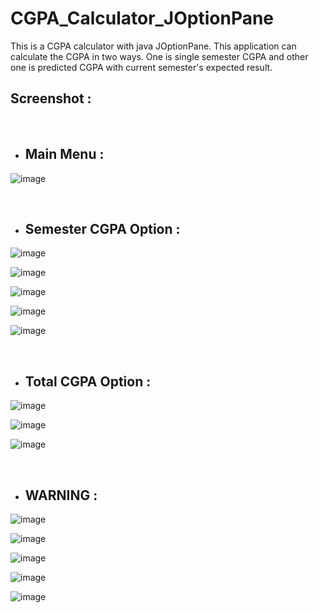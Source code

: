 # CGPA_Calculator_JOptionPane

This is a CGPA calculator with java JOptionPane. This application can calculate the CGPA in two ways. One is single semester CGPA and other one is predicted CGPA with current semester's expected result.

## Screenshot :

<br/>

- ## Main Menu :

![image](https://user-images.githubusercontent.com/81816852/136189240-d1c6f153-5753-41fc-82c4-91b08f365ab5.png)

<br/>

- ## Semester CGPA Option :

![image](https://user-images.githubusercontent.com/81816852/136189297-248d5af4-6fb0-41f5-86c6-5131fdb987e0.png)

![image](https://user-images.githubusercontent.com/81816852/136189405-f44965a3-eb52-4a22-82fd-75dc4b9fd0e0.png)

![image](https://user-images.githubusercontent.com/81816852/136189440-4a31571b-df34-47c4-8523-301c42075529.png)

![image](https://user-images.githubusercontent.com/81816852/136189473-f2d31dc7-0941-407c-9bbb-8e97b1c8dbe6.png)

![image](https://user-images.githubusercontent.com/81816852/136189580-00799ace-85a5-46b9-a2ee-7aa860d61e93.png)

<br/>

- ## Total CGPA Option :

![image](https://user-images.githubusercontent.com/81816852/136189831-fc4feb97-b239-452c-bbb8-1fadea688aae.png)

![image](https://user-images.githubusercontent.com/81816852/136190174-d26d1d4c-a3e1-41b5-94ba-6d45299c99ef.png)

![image](https://user-images.githubusercontent.com/81816852/136190321-867fb5f9-1ccb-4b15-b047-1b980efca7e2.png)

<br/>

- ## WARNING :


![image](https://user-images.githubusercontent.com/81816852/136190414-40b3fd02-eb6a-4b16-85ee-1b3c6d6748b6.png)

![image](https://user-images.githubusercontent.com/81816852/136190489-b210172d-b9ff-46a9-ae20-978f15a5ab12.png)

![image](https://user-images.githubusercontent.com/81816852/136191505-df1a6eef-9f85-4333-8c71-09615f64009b.png)

![image](https://user-images.githubusercontent.com/81816852/136190534-449d44e5-2efb-4b6d-8326-05315d95ca83.png)

![image](https://user-images.githubusercontent.com/81816852/136190763-ff3424c9-531a-49b2-b791-ee42b4ce48ad.png)

